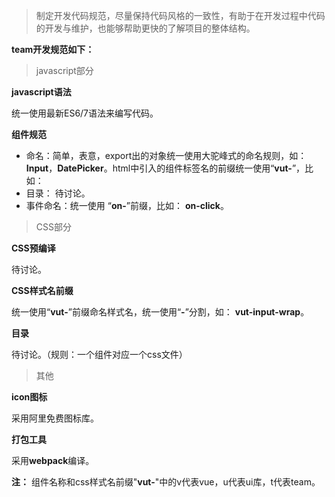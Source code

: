> 制定开发代码规范，尽量保持代码风格的一致性，有助于在开发过程中代码的开发与维护，也能够帮助更快的了解项目的整体结构。

**team开发规范如下：**

> javascript部分

**javascript语法**

统一使用最新ES6/7语法来编写代码。

**组件规范**

 * 命名：简单，表意，export出的对象统一使用大驼峰式的命名规则，如：**Input**，**DatePicker**。html中引入的组件标签名的前缀统一使用“**vut-**”，比如： **<vut-button></vut-button>**
* 目录： 待讨论。
* 事件命名：统一使用 “**on-**”前缀，比如： **on-click**。

> CSS部分

**CSS预编译**

待讨论。

**CSS样式名前缀**

统一使用“**vut-**”前缀命名样式名，统一使用“**-**”分割，如： **vut-input-wrap**。

**目录**

待讨论。（规则：一个组件对应一个css文件）

> 其他

**icon图标**

采用阿里免费图标库。

**打包工具**

采用**webpack**编译。


**注：** 组件名称和css样式名前缀"**vut-**"中的v代表vue，u代表ui库，t代表team。
